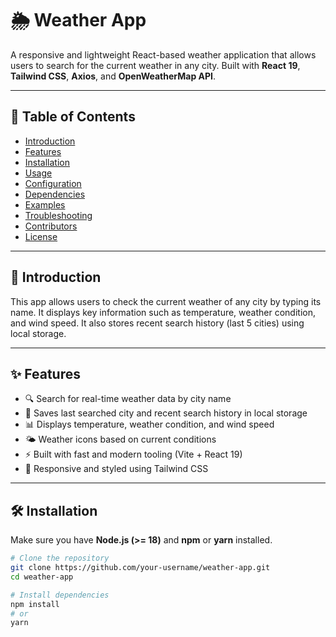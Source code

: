 # 🌦️ Weather App

A responsive and lightweight React-based weather application that allows users to search for the current weather in any city. Built with **React 19**, **Tailwind CSS**, **Axios**, and **OpenWeatherMap API**.

---

## 📑 Table of Contents

- [Introduction](#introduction)
- [Features](#features)
- [Installation](#installation)
- [Usage](#usage)
- [Configuration](#configuration)
- [Dependencies](#dependencies)
- [Examples](#examples)
- [Troubleshooting](#troubleshooting)
- [Contributors](#contributors)
- [License](#license)

---

## 📌 Introduction

This app allows users to check the current weather of any city by typing its name. It displays key information such as temperature, weather condition, and wind speed. It also stores recent search history (last 5 cities) using local storage.

---

## ✨ Features

- 🔍 Search for real-time weather data by city name
- 💾 Saves last searched city and recent search history in local storage
- 📊 Displays temperature, weather condition, and wind speed
- 🌤 Weather icons based on current conditions
- ⚡ Built with fast and modern tooling (Vite + React 19)
- 📱 Responsive and styled using Tailwind CSS

---

## 🛠️ Installation

Make sure you have **Node.js (>= 18)** and **npm** or **yarn** installed.

```bash
# Clone the repository
git clone https://github.com/your-username/weather-app.git
cd weather-app

# Install dependencies
npm install
# or
yarn
